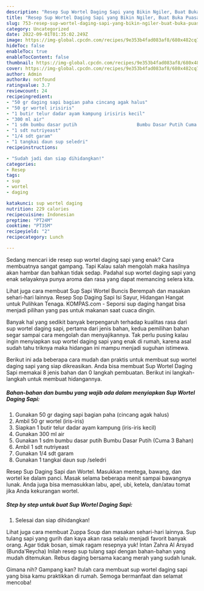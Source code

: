 ```yaml
---
description: "Resep Sup Wortel Daging Sapi yang Bikin Ngiler, Buat Buka Puasa Bikin Ngiler"
title: "Resep Sup Wortel Daging Sapi yang Bikin Ngiler, Buat Buka Puasa Bikin Ngiler"
slug: 753-resep-sup-wortel-daging-sapi-yang-bikin-ngiler-buat-buka-puasa-bikin-ngiler
category: Uncategorized
date: 2022-09-01T01:35:02.249Z
image: https://img-global.cpcdn.com/recipes/9e353b4fad083af8/680x482cq70/sup-wortel-daging-sapi-foto-resep-utama.jpg
hideToc: false
enableToc: true
enableTocContent: false
thumbnail: https://img-global.cpcdn.com/recipes/9e353b4fad083af8/680x482cq70/sup-wortel-daging-sapi-foto-resep-utama.jpg
cover: https://img-global.cpcdn.com/recipes/9e353b4fad083af8/680x482cq70/sup-wortel-daging-sapi-foto-resep-utama.jpg
author: Admin
authorAv: notfound
ratingvalue: 3.7
reviewcount: 24
recipeingredient:
- "50 gr daging sapi bagian paha cincang agak halus"
- "50 gr wortel irisiris"
- "1 butir telur dadar ayam kampung irisiris kecil"
- "300 ml air"
- "1 sdm bumbu dasar putih                      Bumbu Dasar Putih Cuma 3 Bahan"
- "1 sdt nutriyeast"
- "1/4 sdt garam"
- "1 tangkai daun sup seledri"
recipeinstructions:

- "Sudah jadi dan siap dihidangkan!"
categories:
- Resep
tags:
- sup
- wortel
- daging

katakunci: sup wortel daging 
nutrition: 229 calories
recipecuisine: Indonesian
preptime: "PT24M"
cooktime: "PT35M"
recipeyield: "2"
recipecategory: Lunch

---
```



Sedang mencari ide resep sup wortel daging sapi yang enak? Cara membuatnya sangat gampang. Tapi Kalau salah mengolah maka hasilnya akan hambar dan bahkan tidak sedap. Padahal sup wortel daging sapi yang enak selayaknya punya aroma dan rasa yang dapat memancing selera kita.


Lihat juga cara membuat Sup Sapi Wortel Buncis Berempah dan masakan sehari-hari lainnya. Resep Sop Daging Sapi Isi Sayur, Hidangan Hangat untuk Pulihkan Tenaga. KOMPAS.com - Seporsi sup daging hangat bisa menjadi pilihan yang pas untuk makanan saat cuaca dingin.

Banyak hal yang sedikit banyak berpengaruh terhadap kualitas rasa dari sup wortel daging sapi, pertama dari jenis bahan, kedua pemilihan bahan segar sampai cara mengolah dan menyajikannya. Tak perlu pusing kalau ingin menyiapkan sup wortel daging sapi yang enak di rumah, karena asal sudah tahu triknya maka hidangan ini mampu menjadi suguhan istimewa.


Berikut ini ada beberapa cara mudah dan praktis untuk membuat sup wortel daging sapi yang siap dikreasikan. Anda bisa membuat Sup Wortel Daging Sapi memakai 8 jenis bahan dan 0 langkah pembuatan. Berikut ini langkah-langkah untuk membuat hidangannya.

<!--inarticleads1-->

##### Bahan-bahan dan bumbu yang wajib ada dalam menyiapkan Sup Wortel Daging Sapi:

1. Gunakan 50 gr daging sapi bagian paha (cincang agak halus)
1. Ambil 50 gr wortel (iris-iris)
1. Siapkan 1 butir telur dadar ayam kampung (iris-iris kecil)
1. Gunakan 300 ml air
1. Gunakan 1 sdm bumbu dasar putih                      Bumbu Dasar Putih (Cuma 3 Bahan)
1. Ambil 1 sdt nutriyeast
1. Gunakan 1/4 sdt garam
1. Gunakan 1 tangkai daun sup /seledri


Resep Sup Daging Sapi dan Wortel. Masukkan mentega, bawang, dan wortel ke dalam panci. Masak selama beberapa menit sampai bawangnya lunak. Anda juga bisa memasukkan labu, apel, ubi, ketela, dan/atau tomat jika Anda kekurangan wortel. 

<!--inarticleads2-->

##### Step by step untuk buat Sup Wortel Daging Sapi:


1. Selesai dan siap dihidangkan!

Lihat juga cara membuat Zuppa Soup dan masakan sehari-hari lainnya. Sup tulang sapi yang gurih dan kaya akan rasa selalu menjadi favorit banyak orang. Agar tidak bosan, simak ragam resepnya yuk! Intan Zahra Al Arsyad (Bunda&#39;Reycha) Inilah resep sup tulang sapi dengan bahan-bahan yang mudah ditemukan. Rebus daging bersama kacang merah yang sudah lunak. 

Gimana nih? Gampang kan? Itulah cara membuat sup wortel daging sapi yang bisa kamu praktikkan di rumah. Semoga bermanfaat dan selamat mencoba!
